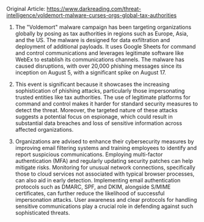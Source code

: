 Original Article: https://www.darkreading.com/threat-intelligence/voldemort-malware-curses-orgs-global-tax-authorities

1) The "Voldemort" malware campaign has been targeting organizations globally by posing as tax authorities in regions such as Europe, Asia, and the US. The malware is designed for data exfiltration and deployment of additional payloads. It uses Google Sheets for command and control communications and leverages legitimate software like WebEx to establish its communications channels. The malware has caused disruptions, with over 20,000 phishing messages since its inception on August 5, with a significant spike on August 17.

2) This event is significant because it showcases the increasing sophistication of phishing attacks, particularly those impersonating trusted entities like tax authorities. The use of legitimate platforms for command and control makes it harder for standard security measures to detect the threat. Moreover, the targeted nature of these attacks suggests a potential focus on espionage, which could result in substantial data breaches and loss of sensitive information across affected organizations.

3) Organizations are advised to enhance their cybersecurity measures by improving email filtering systems and training employees to identify and report suspicious communications. Employing multi-factor authentication (MFA) and regularly updating security patches can help mitigate risks. Monitoring for unusual network connections, specifically those to cloud services not associated with typical browser processes, can also aid in early detection. Implementing email authentication protocols such as DMARC, SPF, and DKIM, alongside S/MIME certificates, can further reduce the likelihood of successful impersonation attacks. User awareness and clear protocols for handling sensitive communications play a crucial role in defending against such sophisticated threats.